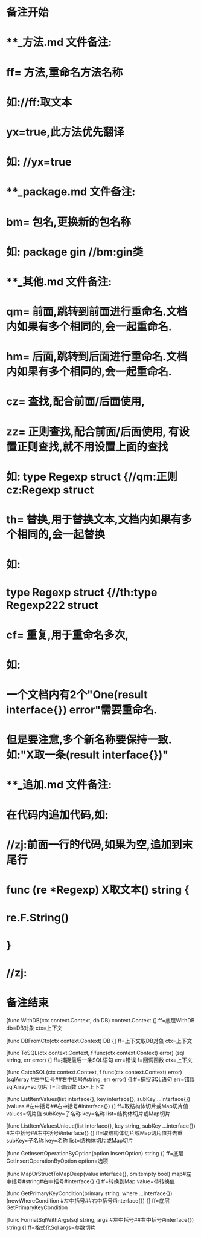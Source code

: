 # 备注开始
# **_方法.md 文件备注:
# ff= 方法,重命名方法名称
# 如://ff:取文本
#
# yx=true,此方法优先翻译
# 如: //yx=true

# **_package.md 文件备注:
# bm= 包名,更换新的包名称 
# 如: package gin //bm:gin类

# **_其他.md 文件备注:
# qm= 前面,跳转到前面进行重命名.文档内如果有多个相同的,会一起重命名.
# hm= 后面,跳转到后面进行重命名.文档内如果有多个相同的,会一起重命名.
# cz= 查找,配合前面/后面使用,
# zz= 正则查找,配合前面/后面使用, 有设置正则查找,就不用设置上面的查找
# 如: type Regexp struct {//qm:正则 cz:Regexp struct
#
# th= 替换,用于替换文本,文档内如果有多个相同的,会一起替换
# 如:
# type Regexp struct {//th:type Regexp222 struct
#
# cf= 重复,用于重命名多次,
# 如: 
# 一个文档内有2个"One(result interface{}) error"需要重命名.
# 但是要注意,多个新名称要保持一致. 如:"X取一条(result interface{})"

# **_追加.md 文件备注:
# 在代码内追加代码,如:
# //zj:前面一行的代码,如果为空,追加到末尾行
# func (re *Regexp) X取文本() string { 
# re.F.String()
# }
# //zj:
# 备注结束

[func WithDB(ctx context.Context, db DB) context.Context {]
ff=底层WithDB
db=DB对象
ctx=上下文

[func DBFromCtx(ctx context.Context) DB {]
ff=上下文取DB对象
ctx=上下文

[func ToSQL(ctx context.Context, f func(ctx context.Context) error) (sql string, err error) {]
ff=捕捉最后一条SQL语句
err=错误
f=回调函数
ctx=上下文

[func CatchSQL(ctx context.Context, f func(ctx context.Context) error) (sqlArray #左中括号##右中括号#string, err error) {]
ff=捕捉SQL语句
err=错误
sqlArray=sql切片
f=回调函数
ctx=上下文

[func ListItemValues(list interface{}, key interface{}, subKey ...interface{}) (values #左中括号##右中括号#interface{}) {]
ff=取结构体切片或Map切片值
values=切片值
subKey=子名称
key=名称
list=结构体切片或Map切片

[func ListItemValuesUnique(list interface{}, key string, subKey ...interface{}) #左中括号##右中括号#interface{} {]
ff=取结构体切片或Map切片值并去重
subKey=子名称
key=名称
list=结构体切片或Map切片

[func GetInsertOperationByOption(option InsertOption) string {]
ff=底层GetInsertOperationByOption
option=选项

[func MapOrStructToMapDeep(value interface{}, omitempty bool) map#左中括号#string#右中括号#interface{} {]
ff=转换到Map
value=待转换值

[func GetPrimaryKeyCondition(primary string, where ...interface{}) (newWhereCondition #左中括号##右中括号#interface{}) {]
ff=底层GetPrimaryKeyCondition

[func FormatSqlWithArgs(sql string, args #左中括号##右中括号#interface{}) string {]
ff=格式化Sql
args=参数切片
